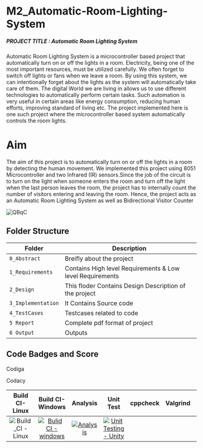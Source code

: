 # M2_Automatic-Room-Lighting-System
##### PROJECT TITLE : Automatic Room Lighting System
Automatic Room Lighting System is a microcontroller based project that automatically turn on or off the lights in a room. Electricity, being one of the most important resources, must be utilized carefully.
We often forget to switch off lights or fans when we leave a room. By using this system, we can intentionally forget about the lights as the system will automatically take care of them. The digital World we are living in allows us to use different technologies to automatically perform certain tasks. Such automation is very useful in certain areas like energy consumption, reducing human efforts, improving standard of living etc. The project implemented here is one such project where the microcontroller based system automatically controls the room lights.
# Aim
The aim of this project is to automatically turn on or off the lights in a room by detecting the human movement. We implemented this project using 8051 Microcontroller and two Infrared (IR) sensors.Since the job of the circuit is to turn on the light when someone enters the room and turn off the light when the last person leaves the room, the project has to internally count the number of visitors entering and leaving the room. Hence, the project acts as an Automatic Room Lighting System as well as Bidirectional Visitor Counter

![QBqC](https://user-images.githubusercontent.com/101176652/164607581-a1eca6f2-af41-44b6-9638-19e114810cd7.gif)

## Folder Structure
|Folder             | Description |
|-------------------| -----------------------------------------|
| `0_Abstract`      | Breifly about the project |
| `1_Requirements`  | Contains High level Requirements & Low level Requirements  |
| `2_Design`        | This floder Contains Design Description of the project |
| `3_Implementation`| It Contains Source code |
| `4_TestCases`     | Testcases related to code |
| `5 Report`        | Complete pdf format of project |
| `6 Output`        | Outputs |

## Code Badges and Score

Codiga

Codacy


|Build CI-Linux|Build CI-Windows|Analysis|Unit Test|cppcheck|Valgrind|Git Inspector|
|:--:|:--:|:--:|:--:|:--:|:--:|:--:|
|![Build_CI - Linux](https://github.com/chvijaykrishna/M2_Automatic-Room-Lighting-System/actions/workflows/Linux.yml/badge.svg)|[![Bulid CI - windows](https://github.com/chvijaykrishna/M2_Automatic-Room-Lighting-System/actions/workflows/Windows.yml/badge.svg)](https://github.com/chvijaykrishna/M2_Automatic-Room-Lighting-System/actions/workflows/Windows.yml)|[![Analysis](https://github.com/chvijaykrishna/M2_Automatic-Room-Lighting-System/actions/workflows/analysis.yml/badge.svg)](https://github.com/chvijaykrishna/M2_Automatic-Room-Lighting-System/actions/workflows/analysis.yml)|[![Unit Testing - Unity](https://github.com/chvijaykrishna/M2_Automatic-Room-Lighting-System/actions/workflows/unit_test.yml/badge.svg)](https://github.com/chvijaykrishna/M2_Automatic-Room-Lighting-System/actions/workflows/unit_test.yml)|





